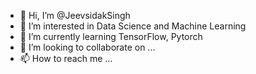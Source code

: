 - 👋 Hi, I’m @JeevsidakSingh
- 👀 I’m interested in Data Science and Machine Learning
- 🌱 I’m currently learning TensorFlow, Pytorch
- 💞️ I’m looking to collaborate on ...
- 📫 How to reach me ...

<!---
JeevsidakSingh/JeevsidakSingh is a ✨ special ✨ repository because its `README.md` (this file) appears on your GitHub profile.
You can click the Preview link to take a look at your changes.
--->
